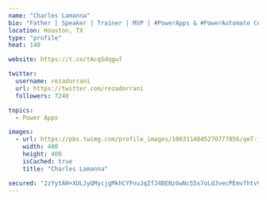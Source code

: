 ```yaml
---
name: "Charles Lamanna"
bio: "Father | Speaker | Trainer | MVP | #PowerApps & #PowerAutomate Community Super User | YouTuber Right-pointing triangle http://youtube.com/c/rezadorrani | Learn - Share - Clockwise rightwards and leftwards open circle arrows"
location: Houston, TX
type: "profile"
heat: 140

website: https://t.co/tAcqSdqguf

twitter:
  username: rezadorrani
  url: https://twitter.com/rezadorrani
  followers: 7240

topics:
  - Power Apps

images:
  - url: https://pbs.twimg.com/profile_images/1063114045270777856/qeT-jpWr_400x400.jpg
    width: 400
    height: 400
    isCached: true
    title: "Charles Lamanna"

secured: "2zYytAH+XULJyQMycjgMkhCYFnuJqZfJ4BENzGwNcS5s7oLdJvecPEmvfhtvV1MUxvsIUzFQ3mQxfRdZSnQFrIsangsl+pR8FLBpryHCKAKp/KX0CSggTsev+dPhDWoimhNmNc+u59X9o5BbqXC/3QKG8SmV6XBtZmB7nNCwPnZP1mo50PYGAmSTCJEaaHR1j2GNjk4HhdJP6KpQ8tTJ7LB/wnMgKtYiIHJIIm/sZoAGGE6JTsxh12DtEcphK658fjc+2WUTlo/hO1qNx2D9zu0QA4uu/IpqJ28XPU0pS59/KfDOCwyKPWdpsMwpAJ04sAbjtwopLeSShN6KH9xdxUwl2qfFD4KVUjSM4H+nZm7LAMD9Bj+Myf7NJXBB+hex2D5vkeJ3jx6KcHqVaxvhCculaaSpan3Lw+eUG6gxqg0=;++Rb54tK4h3lO0RPLp79xw=="
---
```


